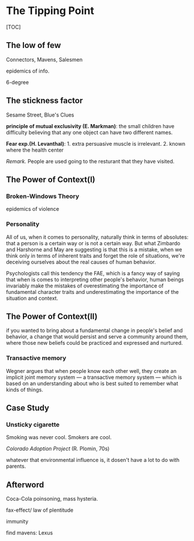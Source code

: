 # The Tipping Point

[TOC]

## The low of few

Connectors, Mavens, Salesmen

epidemics of info.

6-degree

## The stickness factor

Sesame Street, Blue's Clues

 **principle of mutual exclusivity (E. Markman)**: the small children have difficulty believing that any one object can have two different names.



**Fear exp.(H. Levanthal)**: 1. extra persuasive muscle is irrelevant. 2. known where the health center



*Remark.* People are used going to the resturant that they have visited.

## The Power of Context(I)

### Broken-Windows Theory

epidemics of violence

### Personality

All of us, when it comes to personality, naturally think in terms of absolutes: that a person is a certain way or is not a certain way. But what Zimbardo and Harshorne and May are suggesting is that this is a mistake, when we think only in terms of inherent traits and forget the role of situations, we're deceiving ourselves about the real causes of human behavior.



Psychologists call this tendency the FAE, which is a fancy way of saying that when is comes to interpreting other people's behavior, human beings invariably make the mistakes of overestimating the importance of fundamental character traits and underestimating the importance of the situation and context.



## The Power of Context(II)

if you wanted to bring about a fundamental change in people's belief and behavior, a change that would persist and serve a community around them, where those new beliefs could be practiced and expressed and nurtured.



### Transactive memory

Wegner argues that when people know each other well, they create an implicit joint memory system — a transactive memory system — which is based on an understanding about who is best suited to remember what kinds of things.



## Case Study

### Unsticky cigarette

Smoking was never cool. Smokers are cool.



*Colorado Adoption Project* (R. Plomin, 70s)

whatever that environmental influence is, it dosen't have a lot to do with parents.



## Afterword

Coca-Cola poinsoning, mass hysteria. 



fax-effect/ law of plentitude

immunity

find mavens: Lexus
